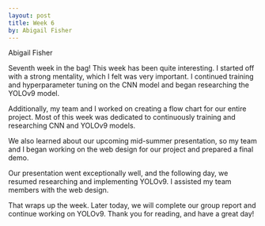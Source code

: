 ```yaml
---
layout: post
title: Week 6
by: Abigail Fisher
---
```

Abigail Fisher

Seventh week in the bag! This week has been quite interesting. I started off with a strong mentality, which I felt was very important. I continued training and hyperparameter tuning on the CNN model and began researching the YOLOv9 model.

Additionally, my team and I worked on creating a flow chart for our entire project. Most of this week was dedicated to continuously training and researching CNN and YOLOv9 models.

We also learned about our upcoming mid-summer presentation, so my team and I began working on the web design for our project and prepared a final demo.

Our presentation went exceptionally well, and the following day, we resumed researching and implementing YOLOv9. I assisted my team members with the web design.

That wraps up the week. Later today, we will complete our group report and continue working on YOLOv9. Thank you for reading, and have a great day!
